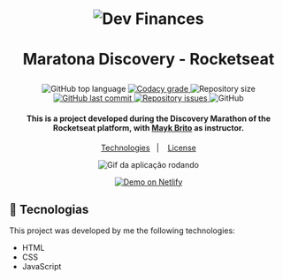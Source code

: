<h1 align="center">
  <img alt="Dev Finances" src="https://res.cloudinary.com/dx3vxwusq/image/upload/v1611011679/dev-finances1_v8qi7q.png">
</h1>

# <p align="center">Maratona Discovery - Rocketseat</p>
<p align="center">
  <img alt="GitHub top language" src="https://img.shields.io/github/languages/top/lukemorales/bancointer.svg">

  <a href="https://app.codacy.com/gh/MateusJSouza/MaratonaDiscovery/commits">
    <img alt="Codacy grade" src="https://img.shields.io/codacy/grade/4997e01df18f4441aae384fc60aa4daa.svg">
  </a>

  <img alt="Repository size" src="https://img.shields.io/github/repo-size/lukemorales/bancointer.svg">
  <a href="https://img.shields.io/github/repo-size/MateusJSouza/MaratonaDiscovery">
    <img alt="GitHub last commit" src="https://img.shields.io/github/last-commit/MateusJSouza/MaratonaDiscovery">
  </a>

  <a href="https://img.shields.io/bitbucket/issues-raw/MateusJSouza/MaratonaDiscovery">
    <img alt="Repository issues" src="https://img.shields.io/github/issues/lukemorales/bancointer.svg">
  </a>

  <img alt="GitHub" src="https://img.shields.io/github/license/lukemorales/bancointer.svg">
</p>

<h4 align="center">
  This is a project developed during the Discovery Marathon of the Rocketseat platform, with <a href="https://www.linkedin.com/in/maykbrito/">Mayk Brito</a> as instructor.
</h4>

<p align="center">
  <a href="#rocket-technologies">Technologies</a>&nbsp;&nbsp;&nbsp;|&nbsp;&nbsp;&nbsp;
  <a href="#memo-license">License</a>
</p>

<p align="center">
  <img src="https://res.cloudinary.com/dx3vxwusq/image/upload/v1611075973/devfinances_kfoxwh.gif" alt="Gif da aplicação rodando">
</p>

<p align="center">
  <a href="https://maratona-discovery.netlify.app/" target="_blank">
    <img alt="Demo on Netlify" src="https://res.cloudinary.com/dx3vxwusq/image/upload/v1611013043/netflify_nahquj.png">
  </a>
</p>

</p>

## 🚀 Tecnologias 
This project was developed by me the following technologies:

- HTML
- CSS
- JavaScript

